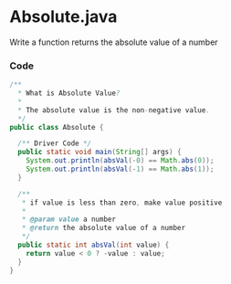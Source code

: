 # Absolute.java

Write a function returns the absolute value of a number

### Code

```java
/**
  * What is Absolute Value?
  *
  * The absolute value is the non-negative value.
  */
public class Absolute {

  /** Driver Code */
  public static void main(String[] args) {
    System.out.println(absVal(-0) == Math.abs(0));
    System.out.println(absVal(-1) == Math.abs(1));
  }

  /**
   * if value is less than zero, make value positive
   *
   * @param value a number
   * @return the absolute value of a number
   */
  public static int absVal(int value) {
    return value < 0 ? -value : value;
  }
}
```
